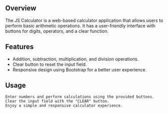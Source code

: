 ## Overview

The JS Calculator is a web-based calculator application that allows users to perform basic arithmetic operations. It has a user-friendly interface with buttons for digits, operators, and a clear function.

## Features

- Addition, subtraction, multiplication, and division operations.
- Clear button to reset the input field.
- Responsive design using Bootstrap for a better user experience.
  
## Usage

    Enter numbers and perform calculations using the provided buttons.
    Clear the input field with the "CLEAR" button.
    Enjoy a simple and responsive calculator experience.

